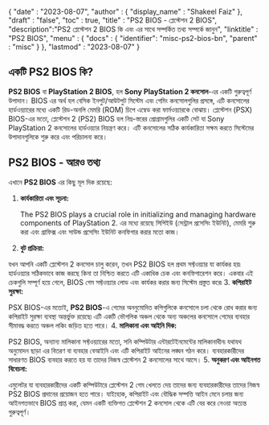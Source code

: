 {
  "date" : "2023-08-07",
  "author" : {
    "display_name" : "Shakeel Faiz"
},
  "draft" : "false",
  "toc" : true,
  "title" : "PS2 BIOS - প্লেস্টেশন 2 BIOS",
  "description":"PS2 প্লেস্টেশন 2 BIOS কি এবং এর সাথে সম্পর্কিত তথ্য সম্পর্কে জানুন",
  "linktitle" : "PS2 BIOS",
  "menu" : {
    "docs" : {
      "identifier": "misc-ps2-bios-bn",
      "parent" : "misc"
}
},
  "lastmod" : "2023-08-07"
}

## একটি PS2 BIOS কি?

**PS2 BIOS** বা **PlayStation 2 BIOS**, হল **Sony PlayStation 2 কনসোল**-এর একটি গুরুত্বপূর্ণ উপাদান। BIOS এর অর্থ হল বেসিক ইনপুট/আউটপুট সিস্টেম এবং গেমিং কনসোলগুলির প্রসঙ্গে, এটি কনসোলের হার্ডওয়্যারের মধ্যে একটি রিড-অনলি মেমরি (ROM) চিপে এম্বেড করা ফার্মওয়্যারকে বোঝায়। প্লেস্টেশন (PSX) BIOS-এর মতো, প্লেস্টেশন 2 (PS2) BIOS হল নিম্ন-স্তরের প্রোগ্রামগুলির একটি সেট যা Sony PlayStation 2 কনসোলের হার্ডওয়্যার নিয়ন্ত্রণ করে। এটি কনসোলের সঠিক কার্যকারিতা সক্ষম করতে সিস্টেমের উপাদানগুলিকে শুরু করে এবং পরিচালনা করে।

## PS2 BIOS - আরও তথ্য

এখানে **PS2 BIOS** এর কিছু মূল দিক রয়েছে:

1.  **কার্যকারিতা এবং সূচনা:**
    
    The PS2 BIOS plays a crucial role in initializing and managing hardware components of PlayStation 2. এর মধ্যে রয়েছে সিপিইউ (সেন্ট্রাল প্রসেসিং ইউনিট), মেমরি শুরু করা এবং গ্রাফিক্স এবং সাউন্ড প্রসেসিং ইউনিট কনফিগার করার মতো কাজ।
2.  **বুট প্রক্রিয়া:**
    
যখন আপনি একটি প্লেস্টেশন 2 কনসোল চালু করেন, তখন PS2 BIOS হল প্রথম সফ্টওয়্যার যা কার্যকর হয়৷ হার্ডওয়্যার সঠিকভাবে কাজ করছে কিনা তা নিশ্চিত করতে এটি একাধিক চেক এবং কনফিগারেশন করে। একবার এই চেকগুলি সম্পূর্ণ হয়ে গেলে, BIOS গেম সফ্টওয়্যার লোড এবং কার্যকর করার জন্য সিস্টেম প্রস্তুত করে৷
3.  **কপিরাইট সুরক্ষা:**
    
PSX BIOS-এর মতোই, **PS2 BIOS**-এ গেমের অননুমোদিত কপিগুলিকে কনসোলে চলা থেকে রোধ করার জন্য কপিরাইট সুরক্ষা ব্যবস্থা অন্তর্ভুক্ত রয়েছে৷ এটি একটি ভৌগলিক অঞ্চল থেকে অন্য অঞ্চলের কনসোলে গেমের ব্যবহার সীমাবদ্ধ করতে অঞ্চল লকিং জড়িত হতে পারে।
4.  **মালিকানা এবং আইনি দিক:**
    
PS2 BIOS, অন্যান্য মালিকানা সফ্টওয়্যারের মতো, সনি কম্পিউটার এন্টারটেইনমেন্টের মালিকানাধীন৷ যথাযথ অনুমোদন ছাড়া এর বিতরণ বা ব্যবহার বেআইনি এবং এটি কপিরাইট আইনের লঙ্ঘন গঠন করে। ব্যবহারকারীদের সাধারণত BIOS ব্যবহার করতে হয় যা তাদের নিজস্ব প্লেস্টেশন 2 কনসোলের সাথে আসে।
5.  **অনুকরণ এবং আইনগত বিবেচনা:**
    
এমুলেটর যা ব্যবহারকারীদের একটি কম্পিউটারে প্লেস্টেশন 2 গেম খেলতে দেয় তাদের জন্য ব্যবহারকারীদের তাদের নিজস্ব PS2 BIOS প্রদানের প্রয়োজন হতে পারে। যাইহোক, কপিরাইট এবং বৌদ্ধিক সম্পত্তি আইন মেনে চলার জন্য আইনগতভাবে BIOS প্রাপ্ত করা, যেমন একটি ব্যক্তিগত প্লেস্টেশন 2 কনসোল থেকে এটি বের করে নেওয়া অত্যন্ত গুরুত্বপূর্ণ।

